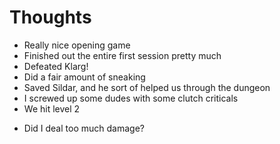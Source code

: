 # Thoughts
+ Really nice opening game
+ Finished out the entire first session pretty much
+ Defeated Klarg!
+ Did a fair amount of sneaking
+ Saved Sildar, and he sort of helped us through the dungeon
+ I screwed up some dudes with some clutch criticals
+ We hit level 2

- Did I deal too much damage?